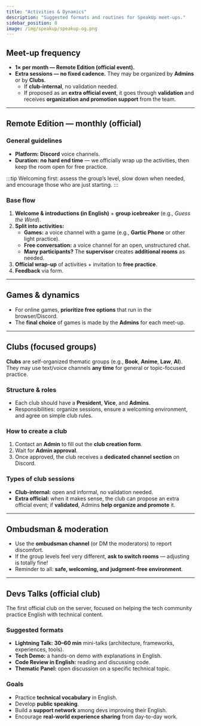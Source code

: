 ```yaml
---
title: "Activities & Dynamics"
description: "Suggested formats and routines for SpeakUp meet-ups."
sidebar_position: 0
image: /img/speakup/speakup-og.png
---
```


## Meet-up frequency

- **1× per month — Remote Edition (official event).**
- **Extra sessions — no fixed cadence.** They may be organized by **Admins** or by **Clubs**.
  - If **club-internal**, no validation needed.
  - If proposed as an **extra official event**, it goes through **validation** and receives **organization and promotion support** from the team.

---

## Remote Edition — monthly (official)

### General guidelines

- **Platform:** **Discord** voice channels.
- **Duration:** **no hard end time** — we officially wrap up the activities, then keep the room open for free practice.

:::tip
Welcoming first: assess the group’s level, slow down when needed, and encourage those who are just starting.
:::

### Base flow

1. **Welcome & introductions (in English)** + **group icebreaker** (e.g., _Guess the Word_).
2. **Split into activities:**
   - **Games:** a voice channel with a game (e.g., **Gartic Phone** or other light practice).
   - **Free conversation:** a voice channel for an open, unstructured chat.
   - **Many participants?** The **supervisor** creates **additional rooms** as needed.
3. **Official wrap-up** of activities + invitation to **free practice**.
4. **Feedback** via form.

---

## Games & dynamics

- For online games, **prioritize free options** that run in the browser/Discord.
- The **final choice** of games is made by the **Admins** for each meet-up.

---

## Clubs (focused groups)

**Clubs** are self-organized thematic groups (e.g., **Book**, **Anime**, **Law**, **AI**). They may use text/voice channels **any time** for general or topic-focused practice.

### Structure & roles

- Each club should have a **President**, **Vice**, and **Admins**.
- Responsibilities: organize sessions, ensure a welcoming environment, and agree on simple club rules.

### How to create a club

1. Contact an **Admin** to fill out the **club creation form**.
2. Wait for **Admin approval**.
3. Once approved, the club receives a **dedicated channel section** on Discord.

### Types of club sessions

- **Club-internal:** open and informal, no validation needed.
- **Extra official:** when it makes sense, the club can propose an extra official event; if **validated**, Admins **help organize and promote** it.

---

## Ombudsman & moderation

- Use the **ombudsman channel** (or DM the moderators) to report discomfort.
- If the group levels feel very different, **ask to switch rooms** — adjusting is totally fine!
- Reminder to all: **safe, welcoming, and judgment-free environment**.

---

## Devs Talks (official club)

The first official club on the server, focused on helping the tech community practice English with technical content.

### Suggested formats

- **Lightning Talk:** **30–60 min** mini-talks (architecture, frameworks, experiences, tools).
- **Tech Demo:** a hands-on demo with explanations in English.
- **Code Review in English:** reading and discussing code.
- **Thematic Panel:** open discussion on a specific technical topic.

### Goals

- Practice **technical vocabulary** in English.
- Develop **public speaking**.
- Build a **support network** among devs improving their English.
- Encourage **real-world experience sharing** from day-to-day work.

